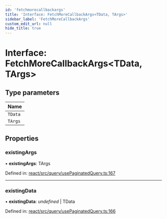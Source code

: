 ```yaml
---
id: 'fetchmorecallbackargs'
title: 'Interface: FetchMoreCallbackArgs<TData, TArgs>'
sidebar_label: 'FetchMoreCallbackArgs'
custom_edit_url: null
hide_title: true
---
```


# Interface: FetchMoreCallbackArgs<TData, TArgs\>

## Type parameters

| Name    |
| :------ |
| `TData` |
| `TArgs` |

## Properties

### existingArgs

• **existingArgs**: TArgs

Defined in: [react/src/query/usePaginatedQuery.ts:167](https://github.com/PabloSzx/gqless/blob/master/packages/react/src/query/usePaginatedQuery.ts#L167)

---

### existingData

• **existingData**: _undefined_ \| TData

Defined in: [react/src/query/usePaginatedQuery.ts:166](https://github.com/PabloSzx/gqless/blob/master/packages/react/src/query/usePaginatedQuery.ts#L166)
